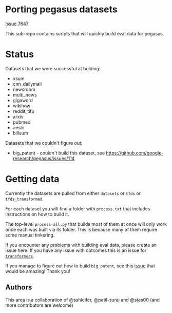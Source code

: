 # Porting pegasus datasets

[Issue 7647](https://github.com/huggingface/transformers/issues/7647)

This sub-repo contains scripts that will quickly build eval data for pegasus.

# Status

Datasets that we were successful at bulding:

* xsum
* cnn_dailymail
* newsroom
* multi_news
* gigaword
* wikihow
* reddit_tifu
* arxiv
* pubmed
* aeslc
* billsum

Datasets that we couldn't figure out:

* big_patent - couldn't build this dataset, see https://github.com/google-research/pegasus/issues/114

# Getting data

Currently the datasets are pulled from either `datasets` or `tfds` or `tfds_transformed`. 

For each dataset you will find a folder with `process.txt` that includes instructions on how to build it.

The top-level `process-all.py` that builds most of them at once will only work once each was built via its folder. This is because many of them require some manual tinkering.

If you encounter any problems with building eval data, please create an issue here. If you have any issue with outcomes this is an issue for [`transformers`](https://github.com/huggingface/transformers/issues).

If you manage to figure out how to build `big_patent`, see this [issue](https://github.com/google-research/pegasus/issues/114) that would be amazing! Thank you!

## Authors

This area is a collaboration of @sshleifer, @patil-suraj and @stas00 (and more contributors are welcome)


